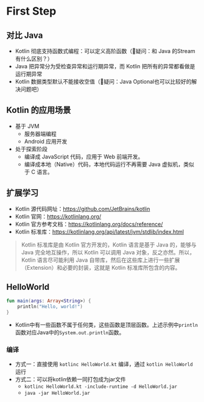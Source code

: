 # First Step

## 对比 Java

* Kotlin 彻底支持函数式编程：可以定义高阶函数（🤔️疑问：和 Java 的Stream 有什么区别？）
* Java 把异常分为受检查异常和运行期异常，而 Kotlin 把所有的异常都看做是运行期异常
* Kotlin 数据类型默认不能接收空值（🤔️疑问：Java Optional也可以比较好的解决问题吧）

## Kotlin 的应用场景

* 基于 JVM
  * 服务器端编程
  * Android 应用开发
* 处于探索阶段
  * 编译成 JavaScript 代码，应用于 Web 前端开发。
  * 编译成本地（Native）代码，本地代码运行不再需要 Java 虚拟机，类似于 C 语言。

## 扩展学习

* Kotlin 源代码网址：https://github.com/JetBrains/kotlin
* Kotlin 官网：https://kotlinlang.org/
* Kotlin 官方参考文档：https://kotlinlang.org/docs/reference/
* Kotlin 标准库：https://kotlinlang.org/api/latest/jvm/stdlib/index.html

> Kotlin 标准库是由 Kotlin 官方开发的，Kotlin 语言是基于 Java 的，能够与 Java 完全地互操作，所以 Kotlin 可以调用 Java 对象，反之亦然。所以，Kotlin 语言尽可能利用 Java 自带库，然后在这些库上进行一些扩展（Extension）和必要的封装，这就是 Kotlin 标准库所包含的内容。

## HelloWorld

```kotlin
fun main(args: Array<String>) {
    println("Hello, world!")
}
```

* Kotlin中有一些函数不属于任何类，这些函数是顶层函数。上述示例中`println`函数对应Java中的`System.out.println`函数。

### 编译

* 方式一：直接使用 `kotlinc HelloWorld.kt` 编译，通过 `kotlin HelloWorld` 运行
* 方式二：可以将kotlin依赖一同打包成为jar文件
  * `kotlinc HelloWorld.kt -include-runtime -d HelloWorld.jar`
  * `java -jar HelloWorld.jar`
